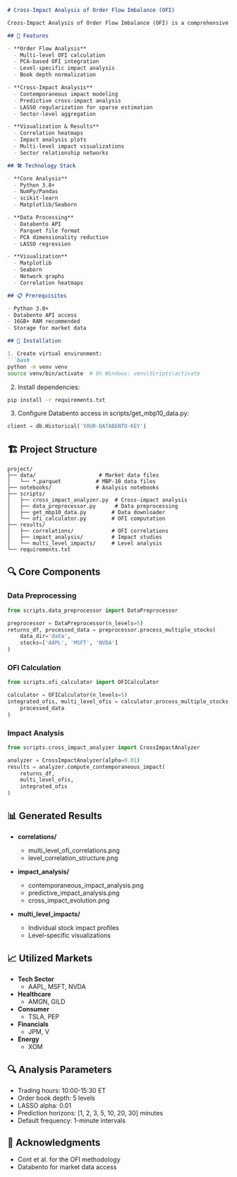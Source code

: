 ```markdown
# Cross-Impact Analysis of Order Flow Imbalance (OFI)

Cross-Impact Analysis of Order Flow Imbalance (OFI) is a comprehensive market microstructure analysis platform that implements the methodology from "Cross-Impact of Order Flow Imbalance in Equity Markets" (Cont et al., 2023) for analyzing order flow dynamics and price formation.

## 🚀 Features

- **Order Flow Analysis**
  - Multi-level OFI calculation
  - PCA-based OFI integration
  - Level-specific impact analysis
  - Book depth normalization

- **Cross-Impact Analysis**
  - Contemporaneous impact modeling
  - Predictive cross-impact analysis
  - LASSO regularization for sparse estimation
  - Sector-level aggregation

- **Visualization & Results**
  - Correlation heatmaps
  - Impact analysis plots
  - Multi-level impact visualizations
  - Sector relationship networks

## 🛠 Technology Stack

- **Core Analysis**
  - Python 3.8+
  - NumPy/Pandas
  - scikit-learn
  - Matplotlib/Seaborn

- **Data Processing**
  - Databento API
  - Parquet file format
  - PCA dimensionality reduction
  - LASSO regression

- **Visualization**
  - Matplotlib
  - Seaborn
  - Network graphs
  - Correlation heatmaps

## 📋 Prerequisites

- Python 3.8+
- Databento API access
- 16GB+ RAM recommended
- Storage for market data

## 🔧 Installation

1. Create virtual environment:
```bash
python -m venv venv
source venv/bin/activate  # On Windows: venv\Scripts\activate
```

2. Install dependencies:
```bash
pip install -r requirements.txt
```

3. Configure Databento access in scripts/get_mbp10_data.py:
```python
client = db.Historical('YOUR-DATABENTO-KEY')
```

## 🏗 Project Structure

```
project/
├── data/                    # Market data files
│   └── *.parquet           # MBP-10 data files
├── notebooks/              # Analysis notebooks
├── scripts/
│   ├── cross_impact_analyzer.py  # Cross-impact analysis
│   ├── data_preprocessor.py      # Data preprocessing
│   ├── get_mbp10_data.py        # Data downloader
│   └── ofi_calculator.py        # OFI computation
├── results/
│   ├── correlations/            # OFI correlations
│   ├── impact_analysis/         # Impact studies
│   └── multi_level_impacts/     # Level analysis
└── requirements.txt
```

## 🔍 Core Components

### Data Preprocessing
```python
from scripts.data_preprocessor import DataPreprocessor

preprocessor = DataPreprocessor(n_levels=5)
returns_df, processed_data = preprocessor.process_multiple_stocks(
    data_dir='data',
    stocks=['AAPL', 'MSFT', 'NVDA']
)
```

### OFI Calculation
```python
from scripts.ofi_calculator import OFICalculator

calculator = OFICalculator(n_levels=5)
integrated_ofis, multi_level_ofis = calculator.process_multiple_stocks(
    processed_data
)
```

### Impact Analysis
```python
from scripts.cross_impact_analyzer import CrossImpactAnalyzer

analyzer = CrossImpactAnalyzer(alpha=0.01)
results = analyzer.compute_contemporaneous_impact(
    returns_df,
    multi_level_ofis,
    integrated_ofis
)
```

## 📊 Generated Results

- **correlations/**
  - multi_level_ofi_correlations.png
  - level_correlation_structure.png

- **impact_analysis/**
  - contemporaneous_impact_analysis.png
  - predictive_impact_analysis.png
  - cross_impact_evolution.png

- **multi_level_impacts/**
  - Individual stock impact profiles
  - Level-specific visualizations

## 📈 Utilized Markets

- **Tech Sector**
  - AAPL, MSFT, NVDA
- **Healthcare**
  - AMGN, GILD
- **Consumer**
  - TSLA, PEP
- **Financials**
  - JPM, V
- **Energy**
  - XOM

## 🔍 Analysis Parameters

- Trading hours: 10:00-15:30 ET
- Order book depth: 5 levels
- LASSO alpha: 0.01
- Prediction horizons: [1, 2, 3, 5, 10, 20, 30] minutes
- Default frequency: 1-minute intervals

## 🙏 Acknowledgments

- Cont et al. for the OFI methodology
- Databento for market data access
```